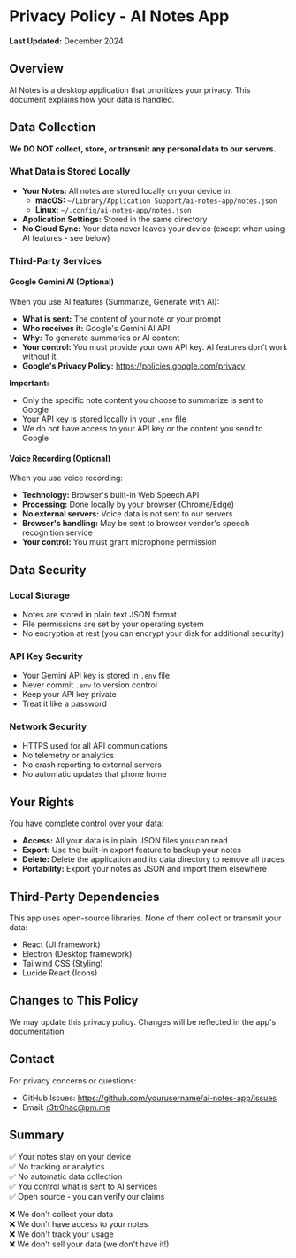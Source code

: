 # Privacy Policy - AI Notes App

**Last Updated:** December 2024

## Overview

AI Notes is a desktop application that prioritizes your privacy. This document explains how your data is handled.

## Data Collection

**We DO NOT collect, store, or transmit any personal data to our servers.**

### What Data is Stored Locally

- **Your Notes:** All notes are stored locally on your device in:
  - **macOS:** `~/Library/Application Support/ai-notes-app/notes.json`
  - **Linux:** `~/.config/ai-notes-app/notes.json`
- **Application Settings:** Stored in the same directory
- **No Cloud Sync:** Your data never leaves your device (except when using AI features - see below)

### Third-Party Services

#### Google Gemini AI (Optional)

When you use AI features (Summarize, Generate with AI):
- **What is sent:** The content of your note or your prompt
- **Who receives it:** Google's Gemini AI API
- **Why:** To generate summaries or AI content
- **Your control:** You must provide your own API key. AI features don't work without it.
- **Google's Privacy Policy:** https://policies.google.com/privacy

**Important:** 
- Only the specific note content you choose to summarize is sent to Google
- Your API key is stored locally in your `.env` file
- We do not have access to your API key or the content you send to Google

#### Voice Recording (Optional)

When you use voice recording:
- **Technology:** Browser's built-in Web Speech API
- **Processing:** Done locally by your browser (Chrome/Edge)
- **No external servers:** Voice data is not sent to our servers
- **Browser's handling:** May be sent to browser vendor's speech recognition service
- **Your control:** You must grant microphone permission

## Data Security

### Local Storage
- Notes are stored in plain text JSON format
- File permissions are set by your operating system
- No encryption at rest (you can encrypt your disk for additional security)

### API Key Security
- Your Gemini API key is stored in `.env` file
- Never commit `.env` to version control
- Keep your API key private
- Treat it like a password

### Network Security
- HTTPS used for all API communications
- No telemetry or analytics
- No crash reporting to external servers
- No automatic updates that phone home

## Your Rights

You have complete control over your data:
- **Access:** All your data is in plain JSON files you can read
- **Export:** Use the built-in export feature to backup your notes
- **Delete:** Delete the application and its data directory to remove all traces
- **Portability:** Export your notes as JSON and import them elsewhere

## Third-Party Dependencies

This app uses open-source libraries. None of them collect or transmit your data:
- React (UI framework)
- Electron (Desktop framework)
- Tailwind CSS (Styling)
- Lucide React (Icons)

## Changes to This Policy

We may update this privacy policy. Changes will be reflected in the app's documentation.

## Contact

For privacy concerns or questions:
- GitHub Issues: https://github.com/yourusername/ai-notes-app/issues
- Email: r3tr0hac@pm.me

## Summary

✅ Your notes stay on your device  
✅ No tracking or analytics  
✅ No automatic data collection  
✅ You control what is sent to AI services  
✅ Open source - you can verify our claims  

❌ We don't collect your data  
❌ We don't have access to your notes  
❌ We don't track your usage  
❌ We don't sell your data (we don't have it!)

